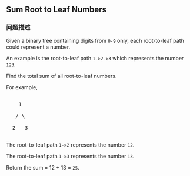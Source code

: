 ## Sum Root to Leaf Numbers  
### 问题描述
Given a binary tree containing digits from `0-9` only, each root-to-leaf path could represent a number.

An example is the root-to-leaf path `1->2->3` which represents the number `123`.

Find the total sum of all root-to-leaf numbers.

For example,
<pre>
    1
   / \
  2   3
</pre>



The root-to-leaf path `1->2` represents the number `12`.<br />
The root-to-leaf path `1->3` represents the number `13`.



Return the sum = 12 + 13 = `25`.

